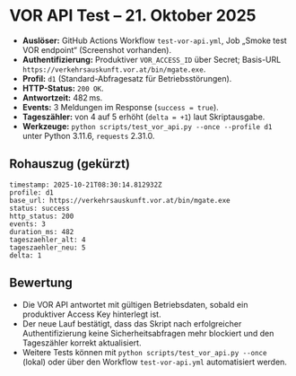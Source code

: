 # VOR API Test – 21. Oktober 2025

- **Auslöser:** GitHub Actions Workflow `test-vor-api.yml`, Job „Smoke test VOR endpoint“ (Screenshot vorhanden).
- **Authentifizierung:** Produktiver `VOR_ACCESS_ID` über Secret; Basis-URL `https://verkehrsauskunft.vor.at/bin/mgate.exe`.
- **Profil:** `d1` (Standard-Abfragesatz für Betriebsstörungen).
- **HTTP-Status:** `200 OK`.
- **Antwortzeit:** 482 ms.
- **Events:** 3 Meldungen im Response (`success = true`).
- **Tageszähler:** von 4 auf 5 erhöht (`delta = +1`) laut Skriptausgabe.
- **Werkzeuge:** `python scripts/test_vor_api.py --once --profile d1` unter Python 3.11.6, `requests` 2.31.0.

## Rohauszug (gekürzt)

```
timestamp: 2025-10-21T08:30:14.812932Z
profile: d1
base_url: https://verkehrsauskunft.vor.at/bin/mgate.exe
status: success
http_status: 200
events: 3
duration_ms: 482
tageszaehler_alt: 4
tageszaehler_neu: 5
delta: 1
```

## Bewertung

- Die VOR API antwortet mit gültigen Betriebsdaten, sobald ein produktiver Access Key hinterlegt ist.
- Der neue Lauf bestätigt, dass das Skript nach erfolgreicher Authentifizierung keine Sicherheitsabfragen mehr blockiert und den Tageszähler korrekt aktualisiert.
- Weitere Tests können mit `python scripts/test_vor_api.py --once` (lokal) oder über den Workflow `test-vor-api.yml` automatisiert werden.

